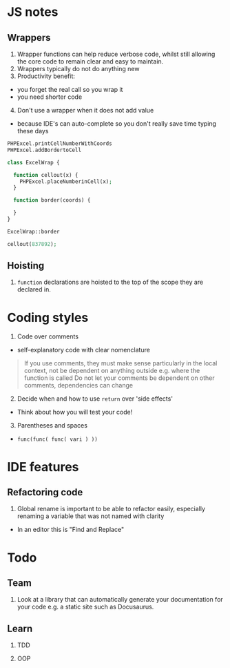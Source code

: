 # JS notes

## Wrappers

1. Wrapper functions can help reduce verbose code, whilst still allowing the core code to remain clear and easy to maintain.
2. Wrappers typically do not do anything new
3. Productivity benefit:
- you forget the real call so you wrap it
- you need shorter code
4. Don't use a wrapper when it does not add value
- because IDE's can auto-complete so you don't really save time typing these days

```php
PHPExcel.printCellNumberWithCoords
PHPExcel.addBordertoCell

class ExcelWrap {

  function cellout(x) {
    PHPExcel.placeNumberinCell(x);
  }

  function border(coords) {

  }
}

ExcelWrap::border

cellout(837892);
```

## Hoisting

1. `function` declarations are hoisted to the top of the scope they are declared in.

# Coding styles

1. Code over comments
- self-explanatory code with clear nomenclature
> If you use comments, they must make sense particularly in the local context, not be dependent on anything outside e.g. where the function is called
> Do not let your comments be dependent on other comments, dependencies can change

2. Decide when and how to use `return` over 'side effects'
- Think about how you will test your code!

3. Parentheses and spaces
- `func(func( func( vari ) ))`


# IDE features

## Refactoring code

1. Global rename is important to be able to refactor easily, especially renaming a variable that was not named with clarity
- In an editor this is "Find and Replace"

# Todo

## Team

1. Look at a library that can automatically generate your documentation for your code e.g. a static site such as Docusaurus.

## Learn

1. TDD

2. OOP